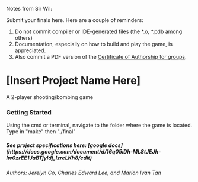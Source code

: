 Notes from Sir Wil:

Submit your finals here. Here are a couple of reminders:

1. Do not commit compiler or IDE-generated files (the *.o, *.pdb among others)
2. Documentation, especially on how to build and play the game, is appreciated.
3. Also commit a PDF version of the [Certificate of Authorship for groups](http://www.admu.edu.ph/ls/sose/iscs/downloads).


<h1>[Insert Project Name Here]</h1>
<p>A 2-player shooting/bombing game</p>

<h3>Getting Started</h3>
<p>Using the cmd or terminal, navigate to the folder where the game is located. Type in "make" then "./final"</p>

<h5>See project specifications here: [google docs](https://docs.google.com/document/d/16q05iDh-MLStJEJh-Iw0zrEE1JaBTjyIdj_lzreLKh8/edit)</h5>

<h6>Authors: Jerelyn Co, Charles Edward Lee, and Marion Ivan Tan </h6>
